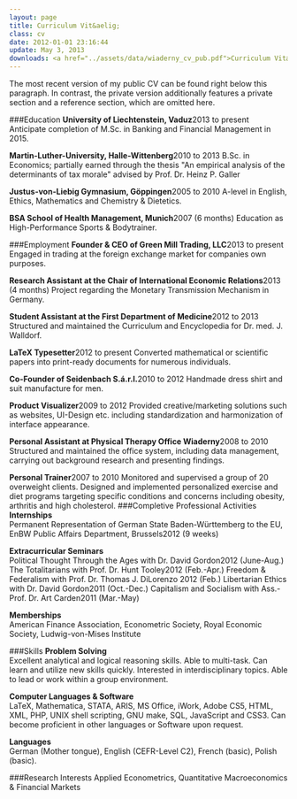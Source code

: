 ```yaml
---
layout: page
title: Curriculum Vit&aelig;
class: cv
date: 2012-01-01 23:16:44
update: May 3, 2013
downloads: <a href="../assets/data/wiaderny_cv_pub.pdf">Curriculum Vitæ as .pdf</a>
---
```


The most recent version of my public CV can be found right below this paragraph. In contrast, the private version additionally features a private section and a reference section, which are omitted here.



###Education
__University of Liechtenstein, Vaduz__<span class="duration">2013 to present</span>
Anticipate completion of M.Sc. in Banking and Financial Management in 2015.

__Martin-Luther-University, Halle-Wittenberg__<span class="duration">2010 to 2013</span>
B.Sc. in Economics; partially earned through the thesis "An empirical analysis of the determinants of tax morale" advised by Prof. Dr. Heinz P. Galler

__Justus-von-Liebig Gymnasium, Göppingen__<span class="duration">2005 to 2010</span>
A-level in English, Ethics, Mathematics and Chemistry & Dietetics.

__BSA School of Health Management, Munich__<span class="duration">2007 (6 months)</span>
Education as High-Performance Sports & Bodytrainer.

###Employment
**Founder & CEO of Green Mill Trading, LLC**<span class="duration">2013 to present</span>
Engaged in trading at the foreign exchange market for companies own purposes.

**Research Assistant at the Chair of International Economic Relations**<span class="duration">2013 (4 months)</span>
Project regarding the Monetary Transmission Mechanism in Germany.

**Student Assistant at the First Department of Medicine**<span class="duration">2012 to 2013</span>
Structured and maintained the Curriculum and Encyclopedia for Dr. med. J. Walldorf.

**LaTeX Typesetter**<span class="duration">2012 to present</span>
Converted mathematical or scientific papers into print-ready documents for numerous individuals.

**Co-Founder of Seidenbach S.á.r.l.**<span class="duration">2010 to 2012</span>
Handmade dress shirt and suit manufacture for men.

**Product Visualizer**<span class="duration">2009 to 2012</span>
Provided creative/marketing solutions such as websites, UI-Design etc. including standardization and harmonization of interface appearance.

**Personal Assistant at Physical Therapy Office Wiaderny**<span class="duration">2008 to 2010</span>
Structured and maintained the office system, including data management, carrying out background research and presenting findings.

**Personal Trainer**<span class="duration">2007 to 2010</span>
Monitored and supervised a group of 20 overweight clients. Designed and implemented personalized exercise and diet programs targeting specific conditions and concerns including obesity, arthritis and high cholesterol.
###Completive Professional Activities
**Internships**<br/>
Permanent Representation of German State Baden-Württemberg to the EU, EnBW Public Affairs Department, Brussels<span class="duration">2012 (9 weeks)</span>

**Extracurricular Seminars**<br/>
Political Thought Through the Ages with Dr. David Gordon<span class="duration">2012 (June-Aug.)</span>
The Totalitarians with Prof. Dr. Hunt Tooley<span class="duration">2012 (Feb.-Apr.)</span>
Freedom & Federalism with Prof. Dr. Thomas J. DiLorenzo <span class="duration">2012 (Feb.)</span>
Libertarian Ethics with Dr. David Gordon<span class="duration">2011 (Oct.-Dec.)</span>
Capitalism and Socialism with Ass.- Prof. Dr. Art Carden<span class="duration">2011 (Mar.-May)</span>

**Memberships**<br/>
American Finance Association, Econometric Society, Royal Economic Society, Ludwig-von-Mises Institute

###Skills
**Problem Solving**<br/>
Excellent analytical and logical reasoning skills. Able to multi-task. Can learn and utilize new skills quickly. Interested in interdisciplinary topics. Able to lead or work within a group environment.

**Computer Languages & Software**<br/>
LaTeX, Mathematica, STATA, ARIS, MS Office, iWork, Adobe CS5, HTML, XML, PHP, UNIX shell scripting, GNU make, SQL, JavaScript and CSS3. Can become proficient in other languages or Software upon request.

**Languages**<br/>
German (Mother tongue), English (CEFR-Level C2), French (basic), Polish (basic).

###Research Interests
Applied Econometrics, Quantitative Macroeconomics & Financial Markets




